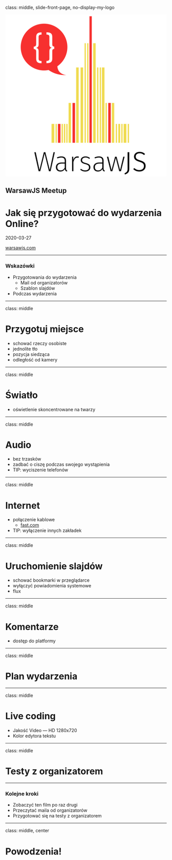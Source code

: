 class: middle, slide-front-page, no-display-my-logo

<div class="talk-card">
  <img class="logo" src="images/warsawjs/logo-warsawjs-black-text.svg">
  <div class="details">
    <h2 class="speaker-name">WarsawJS Meetup</h2>
    <h1 class="talk-title">Jak się przygotować do wydarzenia Online?</h1>
    <p class="talk-perform">2020-03-27</p>
    <p class="speaker-contact">
      <a href="https://www.warsawjs.com">warsawjs.com</a>
    </p>
  </div>
</div>

---

### Wskazówki

* Przygotowania do wydarzenia
    + Mail od organizatorów
    + Szablon slajdów
* Podczas wydarzenia

---

class: middle

# Przygotuj miejsce

* schować rzeczy osobiste
* jednolite tło
* pozycja siedząca
* odległość od kamery

---

class: middle

# Światło

* oświetlenie skoncentrowane na twarzy

---

class: middle

# Audio

* bez trzasków
* zadbać o ciszę podczas swojego wystąpienia
* TIP: wyciszenie telefonów

---

class: middle

# Internet

* połączenie kablowe
    + [fast.com](https://fast.com/)
* TIP: wyłączenie innych zakładek

---

class: middle

# Uruchomienie slajdów

* schować bookmarki w przeglądarce
* wyłączyć powiadomienia systemowe
* flux

---

class: middle

# Komentarze

* dostęp do platformy

---

class: middle

# Plan wydarzenia

---

class: middle

# Live coding

* Jakość Video — HD 1280x720
* Kolor edytora tekstu

---

class: middle

# Testy z organizatorem

---

### Kolejne kroki

* Zobaczyć ten film po raz drugi
* Przeczytać maila od organizatorów
* Przygotować się na testy z organizatorem

---

class: middle, center

# Powodzenia!
